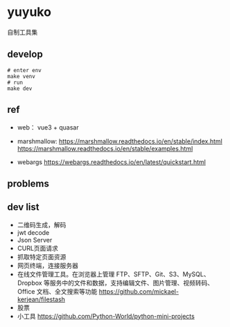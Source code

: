 # yuyuko

自制工具集

## develop

```shell
# enter env
make venv
# run
make dev
```

## ref

- web：
vue3 + quasar

- marshmallow:
<https://marshmallow.readthedocs.io/en/stable/index.html>
<https://marshmallow.readthedocs.io/en/stable/examples.html>

- webargs
<https://webargs.readthedocs.io/en/latest/quickstart.html>

## problems

## dev list

- 二维码生成，解码
- jwt decode
- Json Server
- CURL页面请求
- 抓取特定页面资源
- 网页终端，连接服务器
- 在线文件管理工具。在浏览器上管理 FTP、SFTP、Git、S3、MySQL、Dropbox 等服务中的文件和数据，支持编辑文件、图片管理、视频转码、Office 文档、全文搜索等功能 <https://github.com/mickael-kerjean/filestash>
- 股票
- 小工具 <https://github.com/Python-World/python-mini-projects>
